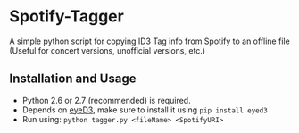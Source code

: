 # Spotify-Tagger
A simple python script for copying ID3 Tag info from Spotify to an offline file (Useful for concert versions, unofficial versions, etc.)

## Installation and Usage
  * Python 2.6 or 2.7 (recommended) is required.
  * Depends on [eyeD3](https://github.com/nicfit/eyed3), make sure to install it using ```pip install eyed3```
  * Run using: ```python tagger.py <fileName> <SpotifyURI>```
